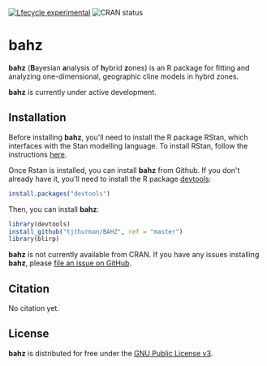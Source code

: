 
<!-- README.md is generated from README.Rmd. Please edit that file -->
<!-- badges: start -->
[![Lfecycle experimental](https://img.shields.io/badge/lifecycle-experimental-orange.svg)](https://www.tidyverse.org/lifecycle/#experimental) ![CRAN status](http://www.r-pkg.org/badges/version/bahz) <!-- badges: end -->

bahz
====

**bahz** (**B**ayesian **a**nalysis of **h**ybrid **z**ones) is an R package for fitting and analyzing one-dimensional, geographic cline models in hybrd zones.

**bahz** is currently under active development.

Installation
------------

Before installing **bahz**, you'll need to install the R package RStan, which interfaces with the Stan modelling language. To install RStan, follow the instructions [here](https://github.com/stan-dev/rstan/wiki/RStan-Getting-Started).

Once Rstan is installed, you can install **bahz** from Github. If you don't already have it, you'll need to install the R package [devtools](https://cran.r-project.org/web/packages/devtools/index.html):

``` r
install.packages("devtools")
```

Then, you can install **bahz**:

``` r
library(devtools)
install_github("tjthurman/BAHZ", ref = "master") 
library(blirp)
```

**bahz** is not currently available from CRAN. If you have any issues installing **bahz**, please [file an issue on GitHub](https://github.com/tjthurman/BAHZ/issues).

Citation
--------

No citation yet.

License
-------

**bahz** is distributed for free under the [GNU Public License v3](https://www.gnu.org/licenses/gpl-3.0.en.html).
